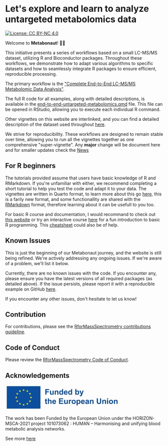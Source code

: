 # Let's explore and learn to analyze untargeted metabolomics data

[![License: CC BY-NC
4.0](https://img.shields.io/badge/License-CC%20BY--NC%204.0-lightgrey.svg)](https://creativecommons.org/licenses/by-nc/4.0/)

Welcome to **Metabonaut**! :astronaut:

This initiative presents a series of workflows based on a small LC-MS/MS
dataset, utilizing R and Bioconductor packages. Throughout these workflows, we
demonstrate how to adapt various algorithms to specific datasets and how to
seamlessly integrate R packages to ensure efficient, reproducible processing.

The primary workflow is the ["Complete End-to-End LC-MS/MS Metabolomic Data
Analysis"](https://rformassspectrometry.github.io/Metabonaut/articles/end-to-end-untargeted-metabolomics.html).

The full R code for all examples, along with detailed descriptions, is
available in the
[end-to-end-untargeted-metabolomics.qmd](https://rformassspectrometry.github.io/Metabonaut/vignettes/a-end-to-end-untargeted-metabolomics.qmd)
file. This file can be opened in RStudio, allowing you to execute each
individual R command.

Other vignettes on this website are interlinked, and you can find a detailed
description of the dataset used throughout
[here](https://rformassspectrometry.github.io/Metabonaut/articles/dataset-investigation.html).

We strive for reproducibility. These workflows are designed to remain stable
over time, allowing you to run all the vignettes together as one comprehensive
"super-vignette". Any **major** change will be document here and for smaller
updates check the
[News](https://rformassspectrometry.github.io/Metabonaut/news/index.html)

## For R beginners

The tutorials provided assume that users have basic knowledge of R and
RMarkdown. If you're unfamiliar with either, we recommend completing a short
tutorial to help you test the code and adapt it to your data. The vignettes are
written in Quarto format, to learn more about this go
[here](https://quarto.org/docs/guide/), this is a farily new format, and some
functionallity are shared with the
[RMarkdown](https://bookdown.org/yihui/rmarkdown/) format, therefore learning
about it can be usefull to you too.

For basic R course and documentation, I would recommand to check out [this
website](https://learn-r.org/) or try an interactive course
[here](https://swirlstats.com/students.html) for a fun introduction to basic R
programming. This [cheatsheet](https://github.com/wurli/r-best-practice) could
also be of help.

## Known Issues

This is just the beginning of our Metabonaut journey, and the website is still
being refined. We're actively addressing any ongoing issues. If we're aware of
a problem, we'll list it below.

Currently, there are no known issues with the code. If you encounter any,
please ensure you have the latest versions of all required packages (as
detailed above). If the issue persists, please report it with a reproducible
example on GitHub
[here](https://github.com/rformassspectrometry/Metabonaut/issues).

If you encounter any other issues, don't hesitate to let us know!

## Contribution

For contributions, please see the [RforMassSpectrometry contributions
guideline](https://rformassspectrometry.github.io/RforMassSpectrometry/articles/RforMassSpectrometry.html#contributions).

## Code of Conduct

Please review the [RforMassSpectrometry Code of
Conduct](https://rformassspectrometry.github.io/RforMassSpectrometry/articles/RforMassSpectrometry.html#code-of-conduct).

## Acknowledgements

![European Union Logo](vignettes/images/EULogo.jpg)

The work has been Funded by the European Union under the HORIZON-MSCA-2021
project 101073062 : HUMAN – Harmonising and unifying blood metabolic analysis
networks.

See more
[here](https://drive.google.com/drive/folders/1tobISsiF2yxShsvXH_M8OcEY4KuIuNf8)
